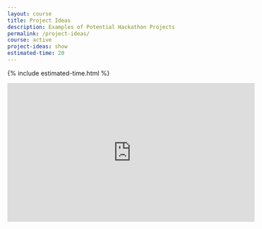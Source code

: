 ```yaml
---
layout: course
title: Project Ideas
description: Examples of Potential Hackathon Projects
permalink: /project-ideas/
course: active
project-ideas: show
estimated-time: 20
---
```


{% include estimated-time.html %}

<div class="embed-responsive embed-responsive-16by9">
  <iframe width="560" height="315" src="https://www.youtube-nocookie.com/embed/h8dUsW8IsIY" frameborder="0" allow="autoplay; encrypted-media" allowfullscreen></iframe>
</div><br>
